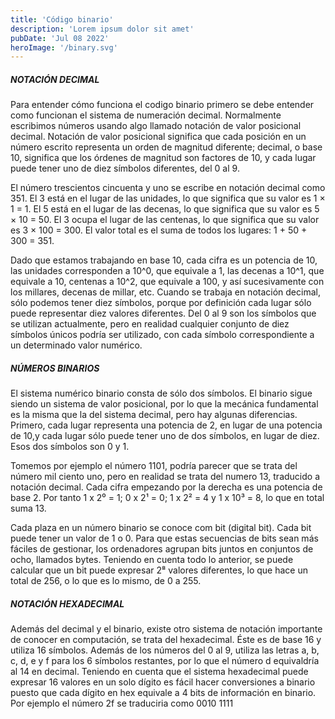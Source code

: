 ```yaml
---
title: 'Código binario'
description: 'Lorem ipsum dolor sit amet'
pubDate: 'Jul 08 2022'
heroImage: '/binary.svg'
---
```


##### NOTACIÓN DECIMAL

Para entender cómo funciona el codigo binario primero se debe entender como funcionan el sistema de numeración decimal. Normalmente escribimos números usando algo llamado notación de valor posicional decimal. Notación de valor posicional significa que cada posición en un número escrito representa un orden de magnitud diferente; decimal, o base 10, significa que los órdenes de magnitud son factores
de 10, y cada lugar puede tener uno de diez símbolos diferentes, del 0 al 9.

El número trescientos cincuenta y uno se escribe en notación decimal como 351. El 3 está en el lugar de las unidades, lo que significa que su valor es 1 × 1 = 1.
El 5 está en el lugar de las decenas, lo que significa que su valor es 5 × 10 = 50. El 3 ocupa el lugar de las centenas, lo que significa que su valor es 3 × 100 = 300. El valor total es el
suma de todos los lugares: 1 + 50 + 300 = 351.

Dado que estamos trabajando en base 10, cada cifra es un potencia de 10, las unidades corresponden a 10^0, que equivale a 1, las decenas a 10^1, que equivale a 10, centenas a 10^2, que equivale a 100, y así sucesivamente con los millares, decenas de millar, etc. Cuando se trabaja en notación decimal, sólo podemos tener diez símbolos, porque por definición cada lugar sólo puede representar diez valores diferentes. Del 0 al 9 son los símbolos que se utilizan actualmente, pero en realidad cualquier conjunto de diez símbolos únicos podría ser utilizado, con cada símbolo correspondiente a un determinado valor numérico.

##### NÚMEROS BINARIOS
El sistema numérico binario  consta de sólo dos símbolos. El binario sigue siendo un sistema de valor posicional, por lo que la mecánica fundamental es la misma que la del sistema decimal, pero hay algunas diferencias. Primero, cada lugar representa una potencia de 2, en lugar de una potencia de 10,y cada lugar sólo puede tener uno de dos símbolos, en lugar de diez. Esos dos símbolos son 0 y 1. 

Tomemos por ejemplo el número 1101, podría parecer que se trata del número mil ciento uno, pero en realidad se trata del numero 13, traducido a notación decimal. Cada cifra empezando por la derecha es una potencia de base 2. Por tanto 1 x 2⁰ = 1; 0 x 2¹ = 0; 1 x 2² = 4 y 1 x 10³ = 8, lo que en total suma 13.

Cada plaza en un número binario se conoce com bit (digital bit). Cada bit puede tener un valor de 1 o 0. Para que estas secuencias de bits sean más fáciles de gestionar, los ordenadores agrupan bits
juntos en conjuntos de ocho, llamados bytes. Teniendo en cuenta todo lo anterior, se puede calcular que un bit puede expresar 2⁸ valores diferentes, lo que hace un total de 256,  o lo que es lo mismo, de 0 a 255.

##### NOTACIÓN HEXADECIMAL
Además del decimal y el binario, existe otro sistema de notación importante de conocer en computación, se trata del hexadecimal. Éste es de base 16 y utiliza 16 símbolos. Además de los números del 0 al 9, utiliza las letras a, b, c, d, e y f para los 6 símbolos restantes, por lo que el número d equivaldría al 14 en decimal. Teniendo en cuenta que el sistema hexadecimal puede expresar 16 valores en un solo dígito es fácil hacer conversiones a binario puesto que cada dígito en hex equivale a 4 bits de información en binario. Por ejemplo el número 2f se traduciria como 0010 1111